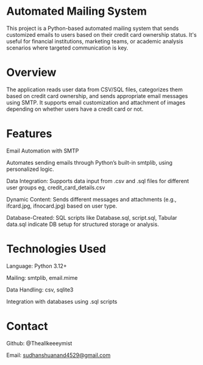 
# Automated Mailing System

This project is a Python-based automated mailing system that sends customized emails to users based on their credit card ownership status. It's useful for financial institutions, marketing teams, or academic analysis scenarios where targeted communication is key.

# Overview
The application reads user data from CSV/SQL files, categorizes them based on credit card ownership, and sends appropriate email messages using SMTP. It supports email customization and attachment of images depending on whether users have a credit card or not.

# Features
Email Automation with SMTP

Automates sending emails through Python’s built-in smtplib, using personalized logic.

Data Integration: Supports data input from .csv and .sql files for different user groups eg, credit_card_details.csv

Dynamic Content: Sends different messages and attachments (e.g., ifcard.jpg, ifnocard.jpg) based on user type.

Database-Created: SQL scripts like Database.sql, script.sql, Tabular data.sql indicate DB setup for structured storage or analysis.

# Technologies Used
Language: Python 3.12+

Mailing: smtplib, email.mime

Data Handling: csv, sqlite3

Integration with databases using .sql scripts





# Contact
Github: @Theallkeeeymist

Email: sudhanshuanand4529@gmail.com
